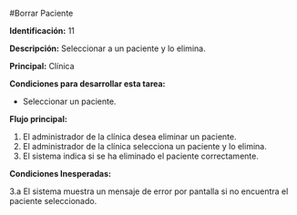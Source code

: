 #Borrar Paciente

**Identificación:** 11

**Descripción:** Seleccionar a un paciente y lo elimina.

**Principal:** Clínica

**Condiciones para desarrollar esta tarea:**
* Seleccionar un paciente.

**Flujo principal:**
1. El administrador de la clínica desea eliminar un paciente.
2. El administrador de la clínica selecciona un paciente y lo elimina.
3. El sistema indica si se ha eliminado el paciente correctamente.

**Condiciones Inesperadas:**

3.a  El sistema muestra un mensaje de error por pantalla si no encuentra el paciente seleccionado.
